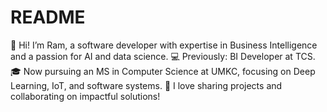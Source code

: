 # README
👋 Hi! I’m Ram, a software developer with expertise in Business Intelligence and a passion for AI and data science. 💻 Previously: BI Developer at TCS. 🎓 Now pursuing an MS in Computer Science at UMKC, focusing on Deep Learning, IoT, and software systems. 🌟 I love sharing projects and collaborating on impactful solutions!
